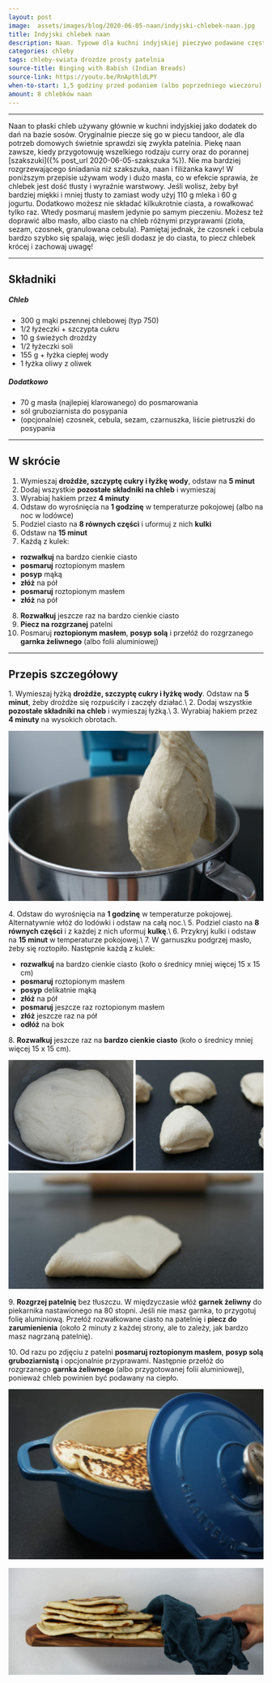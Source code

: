 ```yaml
---
layout: post
image:  assets/images/blog/2020-06-05-naan/indyjski-chlebek-naan.jpg
title: Indyjski chlebek naan
description: Naan. Typowe dla kuchni indyjskiej pieczywo podawane często do curry. Jest super prostym i łatwym w przygotowaniu domowym pieczywem. Przepis jest idealny i wart wypróbowania.
categories: chleby
tags: chleby-swiata drozdze prosty patelnia
source-title: Binging with Babish (Indian Breads)
source-link: https://youtu.be/RnApthldLPY
when-to-start: 1,5 godziny przed podaniem (albo poprzedniego wieczoru)
amount: 8 chlebków naan
---
```


-----

Naan to płaski chleb używany głównie w kuchni indyjskiej jako dodatek do dań na bazie sosów. Oryginalnie piecze się go w piecu tandoor, ale dla potrzeb domowych świetnie sprawdzi się zwykła patelnia. Piekę naan zawsze, kiedy przygotowuję wszelkiego rodzaju curry oraz do porannej [szakszuki]({% post_url 2020-06-05-szakszuka %}). Nie ma bardziej rozgrzewającego śniadania niż szakszuka, naan i filiżanka kawy! W poniższym przepisie używam wody i dużo masła, co w efekcie sprawia, że chlebek jest dość tłusty i wyraźnie warstwowy. Jeśli wolisz, żeby był bardziej miękki i mniej tłusty to zamiast wody użyj 110 g mleka i 60 g jogurtu. Dodatkowo możesz nie składać kilkukrotnie ciasta, a rowałkować tylko raz. Wtedy posmaruj masłem jedynie po samym pieczeniu. Możesz też doprawić albo masło, albo ciasto na chleb różnymi przyprawami (zioła, sezam, czosnek, granulowana cebula). Pamiętaj jednak, że czosnek i cebula bardzo szybko się spalają, więc jeśli dodasz je do ciasta, to piecz chlebek krócej i zachowaj uwagę!

-----

## Składniki

##### Chleb

* 300 g mąki pszennej chlebowej (typ 750)
* 1/2 łyżeczki + szczypta cukru
* 10 g świeżych drożdży
* 1/2 łyżeczki soli
* 155 g + łyżka ciepłej wody
* 1 łyżka oliwy z oliwek

##### Dodatkowo

* 70 g masła (najlepiej klarowanego) do posmarowania
* sól gruboziarnista do posypania
* (opcjonalnie) czosnek, cebula, sezam, czarnuszka, liście pietruszki do posypania

-----

## W skrócie

1. Wymieszaj **drożdże, szczyptę cukry i łyżkę wody**, odstaw na **5 minut**
2. Dodaj wszystkie **pozostałe składniki na chleb** i wymieszaj
3. Wyrabiaj hakiem przez **4 minuty**
4. Odstaw do wyrośnięcia na **1 godzinę** w temperaturze pokojowej (albo na noc w lodówce)
5. Podziel ciasto na **8 równych części** i uformuj z nich **kulki**
6. Odstaw na **15 minut**
7. Każdą z kulek:
  * **rozwałkuj** na bardzo cienkie ciasto
  * **posmaruj** roztopionym masłem
  * **posyp** mąką
  * **złóż** na pół
  * **posmaruj** roztopionym masłem
  * **złóż** na pół
8. **Rozwałkuj** jeszcze raz na bardzo cienkie ciasto
9. **Piecz na rozgrzanej** patelni
10. Posmaruj **roztopionym masłem**, **posyp solą** i przełóż do rozgrzanego **garnka żeliwnego** (albo folii aluminiowej)

-----

## Przepis szczegółowy

1\. Wymieszaj łyżką **drożdże, szczyptę cukry i łyżkę wody**. Odstaw na **5 minut**, żeby drożdże się rozpuściły i zaczęły działać.\\
2\. Dodaj wszystkie **pozostałe składniki na chleb** i wymieszaj łyżką.\\
3\. Wyrabiaj hakiem przez **4 minuty** na wysokich obrotach.

![Indyjski Chlebek Naan - Wyrabianie](/assets/images/blog/2020-06-05-naan/indyjski-chlebek-naan-wyrabianie.jpg)

4\. Odstaw do wyrośnięcia na **1 godzinę** w temperaturze pokojowej. Alternatywnie włóż do lodówki i odstaw na całą noc.\\
5\. Podziel ciasto na **8 równych części** i z każdej z nich uformuj **kulkę**.\\
6\. Przykryj kulki i odstaw na **15 minut** w temperaturze pokojowej.\\
7\. W garnuszku podgrzej masło, żeby się roztopiło. Następnie każdą z kulek:
* **rozwałkuj** na bardzo cienkie ciasto (koło o średnicy mniej więcej 15 x 15 cm)
* **posmaruj** roztopionym masłem
* **posyp** delikatnie mąką
* **złóż** na pół
* **posmaruj** jeszcze raz roztopionym masłem
* **złóż** jeszcze raz na pół
* **odłóż** na bok

8\. **Rozwałkuj** jeszcze raz na **bardzo cienkie ciasto** (koło o średnicy mniej więcej 15 x 15 cm).

![Indyjski Chlebek Naan - Wałkowanie](/assets/images/blog/2020-06-05-naan/indyjski-chlebek-naan-walkowanie.jpg)

9\. **Rozgrzej patelnię** bez tłuszczu. W międzyczasie włóż **garnek żeliwny** do piekarnika nastawionego na 80 stopni. Jeśli nie masz garnka, to przygotuj folię aluminiową. Przełóż rozwałkowane ciasto na patelnię i **piecz do zarumienienia** (około 2 minuty z każdej strony, ale to zależy, jak bardzo masz nagrzaną patelnię).

10\. Od razu po zdjęciu z patelni **posmaruj roztopionym masłem**, **posyp solą gruboziarnistą** i opcjonalnie przyprawami. Następnie  przełóż do rozgrzanego **garnka żeliwnego** (albo przygotowanej folii aluminiowej), ponieważ chleb powinien być podawany na ciepło.

![Indyjski Chlebek Naan](/assets/images/blog/2020-06-05-naan/indyjski-chlebek-naan-gotowy.jpg)

![Indyjski Chlebek Naan](/assets/images/blog/2020-06-05-naan/indyjski-chlebek-naan-gotowy-2.jpg)
